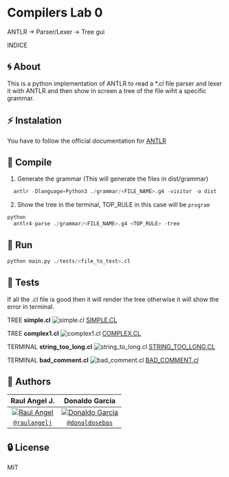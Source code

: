 # Compilers Lab 0

ANTLR -> Parser/Lexer -> Tree gui

INDICE

## :cyclone: About

This is a python implementation of ANTLR to read a *.cl file parser and lexer it with ANTLR and then show in screen a tree of the file wiht a specific grammar.

## :zap: Instalation

You have to follow the official documentation for [ANTLR](https://github.com/antlr/antlr4/blob/master/doc/index.md)

## :electric_plug: Compile

1. Generate the grammar (This will generate the files in dist/grammar)

```python
  antlr -Dlanguage=Python3 ./grammar/<FILE_NAME>.g4 -visitor -o dist
```

2. Show the tree in the terminal, TOP_RULE in this case will be `program`

``` python
python
  antlr4-parse ./grammar/<FILE_NAME>.g4 <TOP_RULE> -tree
```

## :rocket: Run

``` python
python main.py ./tests/<file_to_test>.cl
```

## :bookmark: Tests

If all the .cl file is good then it will render the tree otherwise it will show the error in terminal.

TREE **simple.cl**
<img title='simple.cl' alt='simple.cl' src='https://raw.githubusercontent.com/raulangelj/compiladores/feat/lab0/assets/simple.png?token=GHSAT0AAAAAACFG5E55ITQMTVFJWJ2J4KWCZFWEY4Q'>
[SIMPLE.CL](https://raw.githubusercontent.com/raulangelj/compiladores/feat/lab0/assets/simple.png?token=GHSAT0AAAAAACFG5E55ITQMTVFJWJ2J4KWCZFWEY4Q)

TREE **complex1.cl**
<img title='comple1.cl' alt='complex1.cl' src='https://raw.githubusercontent.com/raulangelj/compiladores/feat/lab0/assets/complex1.png?token=GHSAT0AAAAAACFG5E54IQVWIQBYICW22CNIZFWEZTQ'>
[COMPLEX.CL](https://raw.githubusercontent.com/raulangelj/compiladores/feat/lab0/assets/complex1.png?token=GHSAT0AAAAAACFG5E54IQVWIQBYICW22CNIZFWEZTQ)

TERMINAL **string_too_long.cl**
<img title='string_to_long.cl' alt='string_to_long.cl' src='https://raw.githubusercontent.com/raulangelj/compiladores/feat/lab0/assets/string_too_long.png?token=GHSAT0AAAAAACFG5E546OWQPDGWWAYQILKYZFWE2YQ'>
[STRING_TOO_LONG.CL](https://raw.githubusercontent.com/raulangelj/compiladores/feat/lab0/assets/string_too_long.png?token=GHSAT0AAAAAACFG5E546OWQPDGWWAYQILKYZFWE2YQ)

TERMINAL **bad_comment.cl**
<img title='bad_comment.cl' alt='bad_comment.cl' src='https://raw.githubusercontent.com/raulangelj/compiladores/feat/lab0/assets/bad_comment.png?token=GHSAT0AAAAAACFG5E54TK42WLEIPECHTTH4ZFWE2BQ'>
[BAD_COMMENT.cl](https://raw.githubusercontent.com/raulangelj/compiladores/feat/lab0/assets/bad_comment.png?token=GHSAT0AAAAAACFG5E54TK42WLEIPECHTTH4ZFWE2BQ)

## :star2: Authors

| Raul Angel J. | Donaldo Garcia |
| :---: |:---:|
| [![Raul Angel](https://avatars0.githubusercontent.com/u/46568595?s=200&u=c1481289dc10f8babb1bdd0853e0bcf82a213d26&v=4)](https://github.com/raulangelj)    | [![Donaldo Garcia](https://avatars1.githubusercontent.com/u/54748964?s=200&u=5e617360d13f87fa6d62022e81bab94ebf50c4e3&v=4)](https://github.com/donaldosebas) |
| <a href="https://github.com/raulangelj" target="_blank">`@raulangelj`</a> | <a href="https://github.com/donaldosebas" target="_blank">`@donaldosebas`</a> |

## :lock: License

MIT
